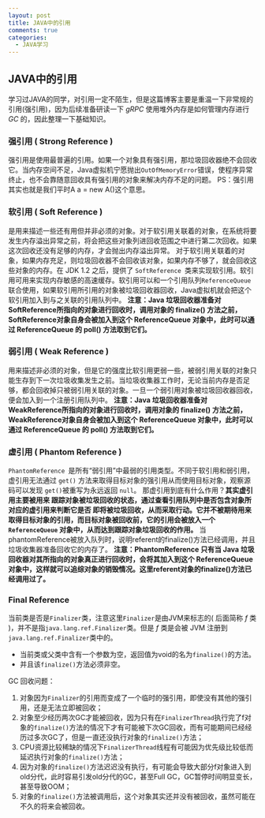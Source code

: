 ```yaml
---
layout: post
title: JAVA中的引用
comments: true
categories:
  - JAVA学习
---
```


## JAVA中的引用
学习过JAVA的同学，对引用一定不陌生，但是这篇博客主要是重温一下非常规的引用(强引用)，因为后续准备研读一下 *gRPC* 使用堆外内存是如何管理内存进行 *GC* 的，因此整理一下基础知识。

### 强引用 ( Strong Reference )
强引用是使用最普遍的引用。如果一个对象具有强引用，那垃圾回收器绝不会回收它。当内存空间不足，Java虚拟机宁愿抛出`OutOfMemoryError`错误，使程序异常终止，也不会靠随意回收具有强引用的对象来解决内存不足的问题。 PS：强引用其实也就是我们平时A a = new A()这个意思。

### 软引用 ( Soft Reference )
是用来描述一些还有用但并非必须的对象。对于软引用关联着的对象，在系统将要发生内存溢出异常之前，将会把这些对象列进回收范围之中进行第二次回收。如果这次回收还没有足够的内存，才会抛出内存溢出异常。
 对于软引用关联着的对象，如果内存充足，则垃圾回收器不会回收该对象，如果内存不够了，就会回收这些对象的内存。在 JDK 1.2 之后，提供了 `SoftReference `类来实现软引用。软引用可用来实现内存敏感的高速缓存。软引用可以和一个引用队列`ReferenceQueue`联合使用，如果软引用所引用的对象被垃圾回收器回收，Java虚拟机就会把这个软引用加入到与之关联的引用队列中。
 **注意：Java 垃圾回收器准备对SoftReference所指向的对象进行回收时，调用对象的 finalize() 方法之前，SoftReference对象自身会被加入到这个 ReferenceQueue 对象中，此时可以通过 ReferenceQueue 的 poll() 方法取到它们。**

### 弱引用 ( Weak Reference )
用来描述非必须的对象，但是它的强度比软引用更弱一些，被弱引用关联的对象只能生存到下一次垃圾收集发生之前。当垃圾收集器工作时，无论当前内存是否足够，都会回收掉只被弱引用关联的对象。一旦一个弱引用对象被垃圾回收器回收，便会加入到一个注册引用队列中。
 **注意：Java 垃圾回收器准备对WeakReference所指向的对象进行回收时，调用对象的 finalize() 方法之前，WeakReference对象自身会被加入到这个 ReferenceQueue 对象中，此时可以通过 ReferenceQueue 的 poll() 方法取到它们。**

### 虚引用 ( Phantom Reference )
`PhantomReference `是所有“弱引用”中最弱的引用类型。不同于软引用和弱引用，虚引用无法通过 `get()` 方法来取得目标对象的强引用从而使用目标对象，观察源码可以发现 `get()`被重写为永远返回 `null`。
 那虚引用到底有什么作用？**其实虚引用主要被用来 跟踪对象被垃圾回收的状态，通过查看引用队列中是否包含对象所对应的虚引用来判断它是否 即将被垃圾回收，从而采取行动。它并不被期待用来取得目标对象的引用，而目标对象被回收前，它的引用会被放入一个 `ReferenceQueue` 对象中，从而达到跟踪对象垃圾回收的作用。**
 当phantomReference被放入队列时，说明referent的finalize()方法已经调用，并且垃圾收集器准备回收它的内存了。
 **注意：PhantomReference 只有当 Java 垃圾回收器对其所指向的对象真正进行回收时，会将其加入到这个 ReferenceQueue 对象中，这样就可以追综对象的销毁情况。这里referent对象的finalize()方法已经调用过了。**

### Final Reference
当前类是否是`Finalizer`类，注意这里`Finalizer`是由JVM来标志的( 后面简称 *f* 类 )，并不是指`java.lang.ref.Finalizer`类。但是 *f* 类是会被 JVM 注册到`java.lang.ref.Finalizer`类中的。
- 当前类或父类中含有一个参数为空，返回值为void的名为`finalize()`的方法。
- 并且该`finalize()`方法必须非空。

GC 回收问题：
1. 对象因为`Finalizer`的引用而变成了一个临时的强引用，即使没有其他的强引用，还是无法立即被回收；
2. 对象至少经历两次GC才能被回收，因为只有在`FinalizerThread`执行完了f对象的`finalize()`方法的情况下才有可能被下次GC回收，而有可能期间已经经历过多次GC了，但是一直还没执行对象的`finalize()`方法；
3. CPU资源比较稀缺的情况下`FinalizerThread`线程有可能因为优先级比较低而延迟执行对象的`finalize()`方法；
4. 因为对象的`finalize()`方法迟迟没有执行，有可能会导致大部分f对象进入到old分代，此时容易引发old分代的GC，甚至Full GC，GC暂停时间明显变长，甚至导致OOM；
5. 对象的`finalize()`方法被调用后，这个对象其实还并没有被回收，虽然可能在不久的将来会被回收。

